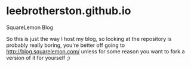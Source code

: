 leebrotherston.github.io
========================

SquareLemon Blog

So this is just the way I host my blog, so looking at the repository is probably really boring, you're better off going to http://blog.squarelemon.com/  unless for some reason you want to fork a version of it for yourself ;)
